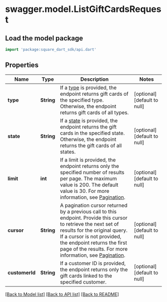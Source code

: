 # swagger.model.ListGiftCardsRequest

## Load the model package
```dart
import 'package:square_dart_sdk/api.dart'
```

## Properties
Name | Type | Description | Notes
------------ | ------------- | ------------- | -------------
**type** | **String** | If a [type](https://developer.squareup.com/reference/square_2023-12-13/enums/GiftCardType) is provided, the endpoint returns gift cards of the specified type. Otherwise, the endpoint returns gift cards of all types. | [optional] [default to null]
**state** | **String** | If a [state](https://developer.squareup.com/reference/square_2023-12-13/enums/GiftCardStatus) is provided, the endpoint returns the gift cards in the specified state. Otherwise, the endpoint returns the gift cards of all states. | [optional] [default to null]
**limit** | **int** | If a limit is provided, the endpoint returns only the specified number of results per page. The maximum value is 200. The default value is 30. For more information, see [Pagination](https://developer.squareup.com/docs/working-with-apis/pagination). | [optional] [default to null]
**cursor** | **String** | A pagination cursor returned by a previous call to this endpoint. Provide this cursor to retrieve the next set of results for the original query. If a cursor is not provided, the endpoint returns the first page of the results.  For more information, see [Pagination](https://developer.squareup.com/docs/working-with-apis/pagination). | [optional] [default to null]
**customerId** | **String** | If a customer ID is provided, the endpoint returns only the gift cards linked to the specified customer. | [optional] [default to null]

[[Back to Model list]](../README.md#documentation-for-models) [[Back to API list]](../README.md#documentation-for-api-endpoints) [[Back to README]](../README.md)

